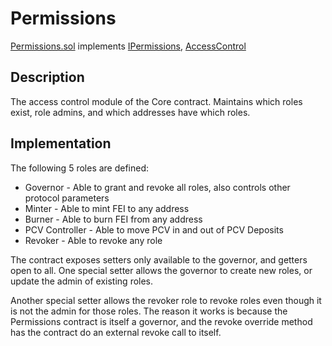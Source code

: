 # Permissions

[Permissions.sol](https://github.com/fei-protocol/fei-protocol-core/blob/master/contracts/core/Permissions.sol) implements [IPermissions](https://github.com/fei-protocol/fei-protocol-core/wiki/IPermissions), [AccessControl](https://docs.openzeppelin.com/contracts/3.x/api/access#AccessControl)

## Description

The access control module of the Core contract. Maintains which roles exist, role admins, and which addresses have which roles.

## Implementation

The following 5 roles are defined:

* Governor - Able to grant and revoke all roles, also controls other protocol parameters
* Minter - Able to mint FEI to any address
* Burner - Able to burn FEI from any address
* PCV Controller - Able to move PCV in and out of PCV Deposits
* Revoker - Able to revoke any role

The contract exposes setters only available to the governor, and getters open to all. One special setter allows the governor to create new roles, or update the admin of existing roles.

Another special setter allows the revoker role to revoke roles even though it is not the admin for those roles. The reason it works is because the Permissions contract is itself a governor, and the revoke override method has the contract do an external revoke call to itself.


